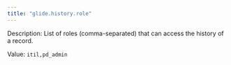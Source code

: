 ```yaml
---
title: "glide.history.role"
---
```


Description: List of roles (comma-separated) that can access the history of a record.

Value: `itil,pd_admin`